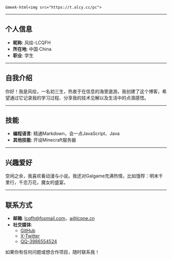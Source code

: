 `Gmeek-html<img src="https://t.alcy.cc/pc">`

---

## 个人信息

- **昵称**: 风绘-LCQFH
- **所在地**: 中国·China
- **职业**: 学生

---

## 自我介绍

你好！我是风绘，一名初三生，热衷于在信息的海里遨游。我创建了这个博客，希望通过它记录我的学习过程、分享我的技术见解以及生活中的点滴感悟。

---

## 技能

- **编程语言**: 精通Markdown，会一点JavaScript、Java
- **其他技能**: 开设Minecraft服务器

---

## 兴趣爱好

空闲之余，我喜欢看动漫与小说。我还对Galgame充满热情，比如饿殍：明末千里行，千恋万花，魔女的盛宴。

---

## 联系方式

- **邮箱**: lcqfh@foxmail.com，a@lcqne.cn
- **社交媒体**:
  - [GitHub](https://github.com/LCQFH)  
  - [X-Twitter](https://weibo.com/LCQFH) 
  - [QQ-3986554524](https://qm.qq.com/q/JYRsGXzpiG) 

如果你有任何问题或想合作项目，随时联系我！